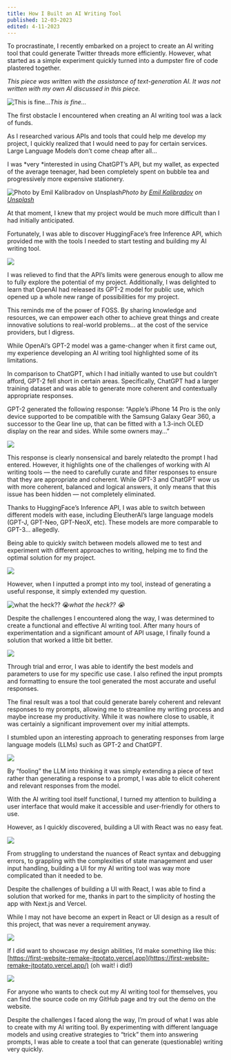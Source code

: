 ```yaml
---
title: How I Built an AI Writing Tool
published: 12-03-2023
edited: 4-11-2023
---
```


To procrastinate, I recently embarked on a project to create an AI writing tool that could generate Twitter threads more efficiently. However, what started as a simple experiment quickly turned into a dumpster fire of code plastered together.

*This piece was written with the assistance of text-generation AI. It was not written with my own AI discussed in this piece.*

![This is fine…](https://cdn-images-1.medium.com/max/2000/1*7gQIHDGCpEocaUTpQBLpdw.jpeg)*This is fine…*

The first obstacle I encountered when creating an AI writing tool was a lack of funds.

As I researched various APIs and tools that could help me develop my project, I quickly realized that I would need to pay for certain services. Large Language Models don’t come cheap after all…

I was *very *interested in using ChatGPT’s API, but my wallet, as expected of the average teenager, had been completely spent on bubble tea and progressively more expensive stationery.

![Photo by [Emil Kalibradov](https://unsplash.com/de/@emkal?utm_source=medium&utm_medium=referral) on [Unsplash](https://unsplash.com?utm_source=medium&utm_medium=referral)](https://cdn-images-1.medium.com/max/12032/0*7pt7fWQh0SuFiQDB)*Photo by [Emil Kalibradov](https://unsplash.com/de/@emkal?utm_source=medium&utm_medium=referral) on [Unsplash](https://unsplash.com?utm_source=medium&utm_medium=referral)*

At that moment, I knew that my project would be much more difficult than I had initially anticipated.

Fortunately, I was able to discover HuggingFace’s free Inference API, which provided me with the tools I needed to start testing and building my AI writing tool.

![](https://cdn-images-1.medium.com/max/3860/1*KALBOaUV8WEuGh89aBhlQQ.png)

I was relieved to find that the API’s limits were generous enough to allow me to fully explore the potential of my project. Additionally, I was delighted to learn that OpenAI had released its GPT-2 model for public use, which opened up a whole new range of possibilities for my project.

This reminds me of the power of FOSS. By sharing knowledge and resources, we can empower each other to achieve great things and create innovative solutions to real-world problems… at the cost of the service providers, but I digress.

While OpenAI’s GPT-2 model was a game-changer when it first came out, my experience developing an AI writing tool highlighted some of its limitations.

In comparison to ChatGPT, which I had initially wanted to use but couldn’t afford, GPT-2 fell short in certain areas. Specifically, ChatGPT had a larger training dataset and was able to generate more coherent and contextually appropriate responses.

GPT-2 generated the following response: “Apple’s iPhone 14 Pro is the only device supported to be compatible with the Samsung Galaxy Gear 360, a successor to the Gear line up, that can be fitted with a 1.3-inch OLED display on the rear and sides. While some owners may…”

![](https://cdn-images-1.medium.com/max/2120/1*Hqh4zEOyL2_d5368_HW1sA.png)

This response is clearly nonsensical and barely relatedto the prompt I had entered. However, it highlights one of the challenges of working with AI writing tools — the need to carefully curate and filter responses to ensure that they are appropriate and coherent. While GPT-3 and ChatGPT wow us with more coherent, balanced and logical answers, it only means that this issue has been hidden — not completely eliminated.

Thanks to HuggingFace’s Inference API, I was able to switch between different models with ease, including EleutherAI’s large language models (GPT-J, GPT-Neo, GPT-NeoX, etc). These models are more comparable to GPT-3… allegedly.

Being able to quickly switch between models allowed me to test and experiment with different approaches to writing, helping me to find the optimal solution for my project.

![](https://cdn-images-1.medium.com/max/4492/1*Uxf75Vh1G9P3iym6riSD5g.png)

However, when I inputted a prompt into my tool, instead of generating a useful response, it simply extended my question.

![what the heck?? 😭](https://cdn-images-1.medium.com/max/2096/1*Zb-Vg2MVtfI4_DrHIc7voQ.png)*what the heck?? 😭*

Despite the challenges I encountered along the way, I was determined to create a functional and effective AI writing tool. After many hours of experimentation and a significant amount of API usage, I finally found a solution that worked a little bit better.

![](https://cdn-images-1.medium.com/max/4168/1*VotWJF66SSOWJtaVgXgEIA.png)

Through trial and error, I was able to identify the best models and parameters to use for my specific use case. I also refined the input prompts and formatting to ensure the tool generated the most accurate and useful responses.

The final result was a tool that could generate barely coherent and relevant responses to my prompts, allowing me to streamline my writing process and maybe increase my productivity. While it was nowhere close to usable, it was certainly a significant improvement over my initial attempts.

I stumbled upon an interesting approach to generating responses from large language models (LLMs) such as GPT-2 and ChatGPT.

![](https://cdn-images-1.medium.com/max/2112/1*OQ_g1fhrJBNSUXU5yYxAIA.png)

By “fooling” the LLM into thinking it was simply extending a piece of text rather than generating a response to a prompt, I was able to elicit coherent and relevant responses from the model.

With the AI writing tool itself functional, I turned my attention to building a user interface that would make it accessible and user-friendly for others to use.

However, as I quickly discovered, building a UI with React was no easy feat.

![](https://cdn-images-1.medium.com/max/2000/1*VJTmZXzFEgbXY4lAa_Hvuw.jpeg)

From struggling to understand the nuances of React syntax and debugging errors, to grappling with the complexities of state management and user input handling, building a UI for my AI writing tool was way more complicated than it needed to be.

Despite the challenges of building a UI with React, I was able to find a solution that worked for me, thanks in part to the simplicity of hosting the app with Next.js and Vercel.

While I may not have become an expert in React or UI design as a result of this project, that was never a requirement anyway.

![](https://cdn-images-1.medium.com/max/2000/1*dGQy0A19Zr8M2YaogEeTrQ.png)

If I did want to showcase my design abilities, I’d make something like this: [https://first-website-remake-jtpotato.vercel.app](https://first-website-remake-jtpotato.vercel.app/) (oh wait! i did!)

![](https://cdn-images-1.medium.com/max/6048/1*qK6d6AVTXq6swa7rbaln1A.png)

For anyone who wants to check out my AI writing tool for themselves, you can find the source code on my GitHub page and try out the demo on the website.

Despite the challenges I faced along the way, I’m proud of what I was able to create with my AI writing tool. By experimenting with different language models and using creative strategies to “trick” them into answering prompts, I was able to create a tool that can generate (questionable) writing very quickly.
